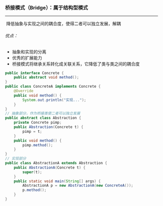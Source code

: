 ### 桥接模式（Bridge）：属于结构型模式

------

​	降低抽象与实现之间的耦合度，使得二者可以独立发展，解耦

###### 优点： 

- 抽象和实现的分离
- 优秀的扩展能力
- 桥接模式将继承关系转化成关联关系，它降低了类与类之间的耦合度

```java
public interface Concrete {
	public abstract void method();
}
public class ConcreteA implements Concrete {
    @Override
    public void method() {
        System.out.println("实现...");
    }
}
// 抽象部分，作为桥接类使二者可以独立发展
public abstract class Abstraction {
	private Concrete pimp;
	public Abstraction(Concrete t) {
		pimp = t;
	}
	public void method() {
		pimp.method();
	}
}
// 实现部分
public class AbstractionA extends Abstraction {
    public AbstractionA(Concrete t) {
        super(t);
    }
    public static void main(String[] args) {
        AbstractionA p = new AbstractionA(new ConcreteA());
        p.method();
    }
}
```

